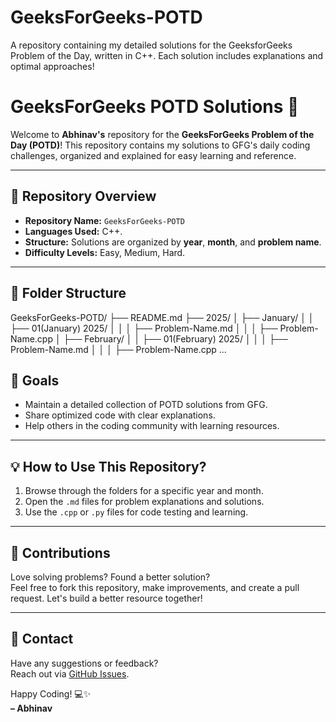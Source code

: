 # GeeksForGeeks-POTD
A repository containing my detailed solutions for the GeeksforGeeks Problem of the Day, written in C++. Each solution includes explanations and optimal approaches!
# GeeksForGeeks POTD Solutions 🚀

Welcome to **Abhinav's** repository for the **GeeksForGeeks Problem of the Day (POTD)**! This repository contains my solutions to GFG's daily coding challenges, organized and explained for easy learning and reference.

---

## 📂 Repository Overview

- **Repository Name:** `GeeksForGeeks-POTD`
- **Languages Used:** C++.
- **Structure:** Solutions are organized by **year**, **month**, and **problem name**.
- **Difficulty Levels:** Easy, Medium, Hard.

---

## 📜 Folder Structure

GeeksForGeeks-POTD/
├── README.md
├── 2025/
│   ├── January/
│   │   ├── 01(January) 2025/
│   │   │   ├── Problem-Name.md
│   │   │   ├── Problem-Name.cpp
│   ├── February/
│   │   ├── 01(February) 2025/
│   │   │   ├── Problem-Name.md
│   │   │   ├── Problem-Name.cpp
...


## 🎯 Goals

- Maintain a detailed collection of POTD solutions from GFG.
- Share optimized code with clear explanations.
- Help others in the coding community with learning resources.

---

## 💡 How to Use This Repository?

1. Browse through the folders for a specific year and month.
2. Open the `.md` files for problem explanations and solutions.
3. Use the `.cpp` or `.py` files for code testing and learning.

---

## 🤝 Contributions

Love solving problems? Found a better solution?  
Feel free to fork this repository, make improvements, and create a pull request. Let's build a better resource together!

---

## 📧 Contact

Have any suggestions or feedback?  
Reach out via [GitHub Issues](https://github.com/abhinav5-0/GeeksForGeeks-POTD/issues).

Happy Coding! 💻✨  
**– Abhinav**

